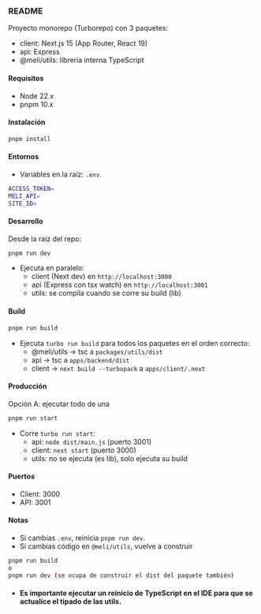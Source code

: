 ### README

Proyecto monorepo (Turborepo) con 3 paquetes:
- client: Next.js 15 (App Router, React 19)
- api: Express
- @meli/utils: librería interna TypeScript

#### Requisitos
- Node 22.x
- pnpm 10.x

#### Instalación
```bash
pnpm install
```

#### Entornos
- Variables en la raíz: `.env`.

```bash
ACCESS_TOKEN=
MELI_API=
SITE_ID=
```

#### Desarrollo
Desde la raíz del repo:
```bash
pnpm run dev
```
- Ejecuta en paralelo:
  - client (Next dev) en `http://localhost:3000`
  - api (Express con tsx watch) en `http://localhost:3001`
  - utils: se compila cuando se corre su build (lib)

#### Build
```bash
pnpm run build
```
- Ejecuta `turbo run build` para todos los paquetes en el orden correcto:
  - @meli/utils → tsc a `packages/utils/dist`
  - api → tsc a `apps/backend/dist`
  - client → `next build --turbopack` a `apps/client/.next`

#### Producción
Opción A: ejecutar todo de una
```bash
pnpm run start
```
- Corre `turbo run start`:
  - api: `node dist/main.js` (puerto 3001)
  - client: `next start` (puerto 3000)
  - utils: no se ejecuta (es lib), solo ejecuta su build

#### Puertos
- Client: 3000
- API: 3001


#### Notas
- Si cambias `.env`, reinicia `pnpm run dev`.
- Si cambias código en `@meli/utils`, vuelve a construir

```bash
pnpm run build
o
pnpm run dev (se ocupa de construir el dist del paquete también)
```
 - #### Es importante ejecutar un reinicio de TypeScript en el IDE para que se actualice el tipado de las utils.



